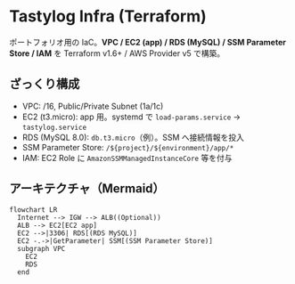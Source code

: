 # Tastylog Infra (Terraform)

ポートフォリオ用の IaC。**VPC / EC2 (app) / RDS (MySQL) / SSM Parameter Store / IAM** を Terraform v1.6+ / AWS Provider v5 で構築。

## ざっくり構成
- VPC: /16, Public/Private Subnet (1a/1c)
- EC2 (t3.micro): app 用。systemd で `load-params.service` → `tastylog.service`
- RDS (MySQL 8.0): `db.t3.micro`（例）。SSM へ接続情報を投入
- SSM Parameter Store: `/${project}/${environment}/app/*`
- IAM: EC2 Role に `AmazonSSMManagedInstanceCore` 等を付与

## アーキテクチャ（Mermaid）
```mermaid
flowchart LR
  Internet --> IGW --> ALB((Optional))
  ALB --> EC2[EC2 app]
  EC2 -->|3306| RDS[(RDS MySQL)]
  EC2 -.->|GetParameter| SSM[(SSM Parameter Store)]
  subgraph VPC
    EC2
    RDS
  end